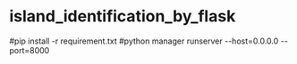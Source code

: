 # island_identification_by_flask
#pip install -r requirement.txt
#python manager runserver --host=0.0.0.0 --port=8000
